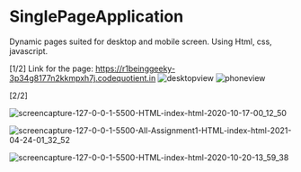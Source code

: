 # SinglePageApplication
Dynamic pages suited for desktop and mobile screen. Using Html, css, javascript.

[1/2]
Link for the page: https://r1beinggeeky-3p34g8177n2kkmpxh7j.codequotient.in
![desktopview](https://user-images.githubusercontent.com/76260217/115825097-94608c80-a426-11eb-8d1e-abca0768f4c2.png)
![phoneview](https://user-images.githubusercontent.com/76260217/115825104-962a5000-a426-11eb-942a-4be5c31249d4.png)

[2/2]

![screencapture-127-0-0-1-5500-HTML-index-html-2020-10-17-00_12_50](https://user-images.githubusercontent.com/76260217/115924330-33c06680-a49d-11eb-803b-1569e08811d1.png)

![screencapture-127-0-0-1-5500-All-Assignment1-HTML-index-html-2021-04-24-01_32_52](https://user-images.githubusercontent.com/76260217/115924403-4b97ea80-a49d-11eb-8c1b-37f2c5837f4f.png)

![screencapture-127-0-0-1-5500-HTML-index-html-2020-10-20-13_59_38](https://user-images.githubusercontent.com/76260217/115924409-4dfa4480-a49d-11eb-8540-f7003662b36e.png)

